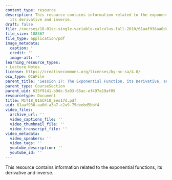 ```yaml
---
content_type: resource
description: This resource contains information related to the exponential functions,
  its derivative and inverse.
draft: false
file: /courses/18-01sc-single-variable-calculus-fall-2010/61aaf938aa0da3a7c2a975deebd5bbf4_MIT18_01SCF10_Ses17d.pdf
file_size: 108367
file_type: application/pdf
image_metadata:
  caption: ''
  credit: ''
  image-alt: ''
learning_resource_types:
- Lecture Notes
license: https://creativecommons.org/licenses/by-nc-sa/4.0/
ocw_type: OCWFile
parent_title: 'Session 17: The Exponential Function, its Derivative, and its Inverse'
parent_type: CourseSection
parent_uid: 625f9141-b9dc-5a93-65ac-ef497e19af09
resourcetype: Document
title: MIT18_01SCF10_Ses17d.pdf
uid: 61aaf938-aa0d-a3a7-c2a9-75deebd5bbf4
video_files:
  archive_url: ''
  video_captions_file: ''
  video_thumbnail_file: ''
  video_transcript_file: ''
video_metadata:
  video_speakers: ''
  video_tags: ''
  youtube_description: ''
  youtube_id: ''
---
```

This resource contains information related to the exponential functions, its derivative and inverse.